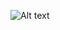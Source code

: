 
![Alt text](http://full/path/to/img.jpg "https://raw.githubusercontent.com/CodeMan8/CoronaCases/master/Simulator%20Screen%20Shot%20-%20iPhone%208%20-%202020-05-09%20at%2015.24.47")
